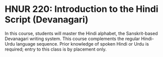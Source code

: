 # HNUR 220: Introduction to the Hindi Script (Devanagari)

In this course, students will master the Hindi alphabet, the Sanskrit-based Devanagari writing system. This course complements the regular Hindi-Urdu language sequence. Prior knowledge of spoken Hindi or Urdu is required; entry to this class is by placement only.